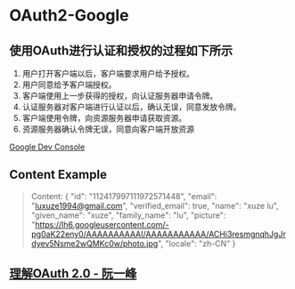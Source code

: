 # OAuth2-Google

## 使用OAuth进行认证和授权的过程如下所示

1. 用户打开客户端以后，客户端要求用户给予授权。
2. 用户同意给予客户端授权。
3. 客户端使用上一步获得的授权，向认证服务器申请令牌。
4. 认证服务器对客户端进行认证以后，确认无误，同意发放令牌。
5. 客户端使用令牌，向资源服务器申请获取资源。
6. 资源服务器确认令牌无误，同意向客户端开放资源

[Google Dev Console](https://console.developers.google.com)

## Content Example

> Content: {
    "id": "112417997111972571448",
    "email": "luxuze1994@gmail.com",
    "verified_email": true,
    "name": "xuze lu",
    "given_name": "xuze",
    "family_name": "lu",
    "picture": "<https://lh6.googleusercontent.com/-pg0aK22eny0/AAAAAAAAAAI/AAAAAAAAAAA/ACHi3resmgnqhJgJrdyev5Nsme2wQMKc0w/photo.jpg>",
    "locale": "zh-CN"
}

## [理解OAuth 2.0 - 阮一峰](http://www.ruanyifeng.com/blog/2014/05/oauth_2_0.html)
